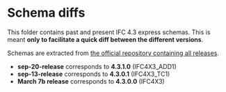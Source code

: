 # Schema diffs
This folder contains past and present IFC 4.3 express schemas. This is meant **only to facilitate a quick diff between the different versions**. 

Schemas are extracted from [the official repository containing all releases](https://github.com/buildingSMART/IFC4.3-html/releases).

- **sep-20-release** corresponds to **4.3.1.0** (IFC4X3_ADD1)
- **sep-13-release** corresponds to **4.3.0.1** (IFC4X3_TC1)
- **March 7b release** corresponds to **4.3.0.0** (IFC4X3)




